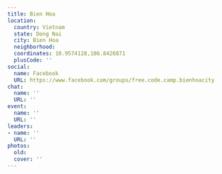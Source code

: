 ```yaml
---
title: Bien Hoa
location:
  country: Vietnam
  state: Dong Nai
  city: Bien Hoa
  neighborhood: 
  coordinates: 10.9574128,106.8426871
  plusCode: ''
social:
  name: Facebook
  URL: https://www.facebook.com/groups/free.code.camp.bienhoacity
chat:
  name: ''
  URL: ''
event:
  name: ''
  URL: ''
leaders:
- name: ''
  URL: ''
photos:
  old: 
  cover: ''
---
```


